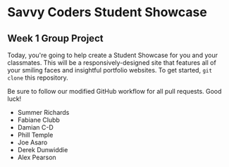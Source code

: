 # Savvy Coders Student Showcase
## Week 1 Group Project

Today, you're going to help create a Student Showcase for you and your classmates. This will be a responsively-designed site that features all of your smiling faces and insightful portfolio websites. To get started, `git clone` this repository. 

Be sure to follow our modified GitHub workflow for all pull requests. Good luck!


- Summer Richards
- Fabiane Clubb
- Damian C-D
- Phill Temple
- Joe Asaro
- Derek Dunwiddie
- Alex Pearson